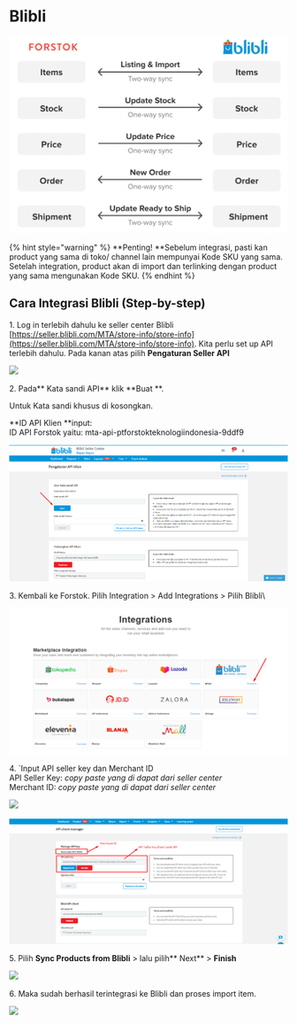 # Blibli

![](../../.gitbook/assets/screen-shot-2021-05-31-at-1.11.33-pm.png)

{% hint style="warning" %}
**Penting!  **Sebelum integrasi, pasti kan product yang sama di toko/ channel lain mempunyai Kode SKU yang sama. Setelah integration, product akan di import dan terlinking dengan product yang sama mengunakan Kode SKU.
{% endhint %}

## Cara Integrasi Blibli (Step-by-step)

1\. Log in terlebih dahulu ke seller center Blibli [https://seller.blibli.com/MTA/store-info/store-info](https://seller.blibli.com/MTA/store-info/store-info). Kita perlu set up API terlebih dahulu. Pada kanan atas pilih **Pengaturan Seller API**

![](https://s3.amazonaws.com/cdn.freshdesk.com/data/helpdesk/attachments/production/48066775314/original/HUAtQ\_zL9xirsYbz-obm0lI-ncXyuq16Cw.png?1603734604)

2\. Pada** Kata sandi API** klik **Buat **.&#x20;

Untuk Kata sandi khusus di kosongkan.

**ID API Klien **input:\
ID API Forstok yaitu: mta-api-ptforstokteknologiindonesia-9ddf9

![](<../../.gitbook/assets/image (22).png>)

3\. Kembali ke Forstok. Pilih Integration > Add Integrations > Pilih Blibli\


![](<../../.gitbook/assets/image (178).png>)

4\. \`Input API seller key dan Merchant ID\
API Seller Key: _copy paste yang di dapat dari seller center_\
Merchant ID: _copy paste yang di dapat dari seller center_

![](https://s3.amazonaws.com/cdn.freshdesk.com/data/helpdesk/attachments/production/48066776613/original/uyup1sGO6LUyjuG1tHVmzt-wvVLA8z1apA.png?1603735140)

![](<../../.gitbook/assets/image (446).png>)

5\.  Pilih **Sync Products from Blibli**  > lalu pilih** Next** > **Finish**

![](https://s3.amazonaws.com/cdn.freshdesk.com/data/helpdesk/attachments/production/48066778620/original/lYheFU5zLpF3lsMSzrwspm2S187H0LgikA.png?1603735742)

6\. Maka sudah berhasil terintegrasi ke Blibli dan proses import item.

![](https://s3.amazonaws.com/cdn.freshdesk.com/data/helpdesk/attachments/production/48066779338/original/hL5QIWSfO4GRXClsmophVSXgraDiRPuAOg.png?1603736015)
